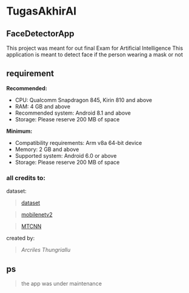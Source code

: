 # TugasAkhirAI
## FaceDetectorApp

This project was meant for out final Exam for Artificial Intelligence
This application is meant to detect face if the person wearing a mask or not

## requirement
**Recommended:**

-   CPU: Qualcomm Snapdragon 845, Kirin 810 and above
-   RAM: 4 GB and above
-   Recommended system: Android 8.1 and above
-   Storage: Please reserve 200 MB of space

**Minimum:**

-   Compatibility requirements: Arm v8a 64-bit device
-   Memory: 2 GB and above
-   Supported system: Android 6.0 or above
-   Storage: Please reserve 200 MB of space


### all credits to:

dataset:
> [dataset](https://github.com/chandrikadeb7/Face-Mask-Detection/tree/master/dataset)

> [mobilenetv2](https://keras.io/api/applications/mobilenet/)

> [MTCNN](https://github.com/ipazc/mtcnn)


created by:
> *Arcriles Thungriallu*
> 


## ps
> the app was under maintenance

